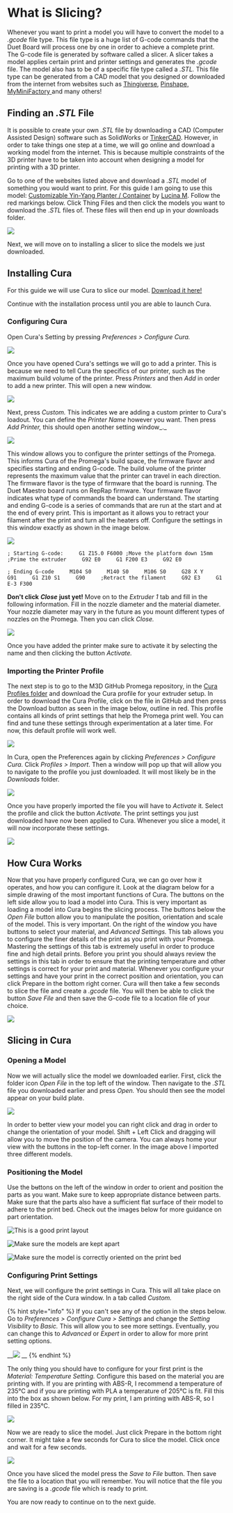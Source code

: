 # What is Slicing?

Whenever you want to print a model you will have to convert the model to a _.gcode_ file type. This file type is a huge list of G-code commands that the Duet Board will process one by one in order to achieve a complete print. The G-code file is generated by software called a slicer. A slicer takes a model applies certain print and printer settings and generates the _.gcode_ file. The model also has to be of a specific file type called a _.STL._ This file type can be generated from a CAD model that you designed or downloaded from the internet from websites such as [Thingiverse](https://www.thingiverse.com/), [Pinshape,](https://pinshape.com/) [MyMiniFactory ](https://www.myminifactory.com/)and many others!

## Finding an _.STL_ File

It is possible to create your own _.STL_ file by downloading a CAD \(Computer Assisted Design\) software such as SolidWorks or [TinkerCAD](https://www.tinkercad.com/). However, in order to take things one step at a time, we will go online and download a working model from the internet. This is because multiple constraints of the 3D printer have to be taken into account when designing a model for printing with a 3D printer.

Go to one of the websites listed above and download a _.STL_ model of something you would want to print. For this guide I am going to use this model: [Customizable Yin-Yang Planter / Container](https://www.thingiverse.com/thing:2531208) by [Lucina M](https://www.thingiverse.com/Lucina/about). Follow the red markings below. Click Thing Files and then click the models you want to download the ._STL_ files of. These files will then end up in your downloads folder.

![](../.gitbook/assets/howtothingiverse.png)

Next, we will move on to installing a slicer to slice the models we just downloaded.

## Installing Cura

For this guide we will use Cura to slice our model. [Download it here!](https://ultimaker.com/en/products/ultimaker-cura-software)

Continue with the installation process until you are able to launch Cura.

### Configuring Cura

Open Cura's Setting by pressing _Preferences &gt; Configure Cura._

![](../.gitbook/assets/configuringcura.jpg)

Once you have opened Cura's settings we will go to add a printer. This is because we need to tell Cura the specifics of our printer, such as the maximum build volume of the printer. Press _Printers_ and then _Add_ in order to add a new printer. This will open a new window.

![](../.gitbook/assets/configuringcura2.jpg)

Next, press _Custom._ This indicates we are adding a custom printer to Cura's loadout. You can define the _Printer Name_ however you want. Then press _Add Printer,_ this should open another setting window_._

![](../.gitbook/assets/configuringcura3.jpg)

This window allows you to configure the printer settings of the Promega. This informs Cura of the Promega's build space, the firmware flavor and specifies starting and ending G-code. The build volume of the printer represents the maximum value that the printer can travel in each direction. The firmware flavor is the type of firmware that the board is running. The Duet Maestro board runs on RepRap firmware. Your firmware flavor indicates what type of commands the board can understand. The starting and ending G-code is a series of commands that are run at the start and at the end of every print. This is important as it allows you to retract your filament after the print and turn all the heaters off. Configure the settings in this window exactly as shown in the image below.

![](../.gitbook/assets/curamachinesettings%20%282%29.jpg)

`; Starting G-code:    
G1 Z15.0 F6000 ;Move the platform down 15mm    
;Prime the extruder    
G92 E0    
G1 F200 E3    
G92 E0`

`; Ending G-code    
M104 S0    
M140 S0    
M106 S0    
G28 X Y    
G91    
G1 Z10 S1    
G90    
;Retract the filament    
G92 E3    
G1 E-3 F300`

**Don't click** _**Close**_ **just yet!** Move on to the _Extruder 1_ tab and fill in the following information. Fill in the nozzle diameter and the material diameter. Your nozzle diameter may vary in the future as you mount different types of nozzles on the Promega. Then you can click _Close._

![](../.gitbook/assets/curamachinesettings_extruder%20%281%29.jpg)

Once you have added the printer make sure to activate it by selecting the name and then clicking the button _Activate._

### Importing the Printer Profile

The next step is to go to the M3D GitHub Promega repository, in the [Cura Profiles folder](https://github.com/PrintM3D/Promega/tree/devel/Cura%20Profiles) and download the Cura profile for your extruder setup. In order to download the Cura Profile, click on the file in GitHub and then press the Download button as seen in the image below, outline in red. This profile contains all kinds of print settings that help the Promega print well. You can find and tune these settings through experimentation at a later time. For now, this default profile will work well.

![](../.gitbook/assets/downloadingcuraprofile.png)

In Cura, open the Preferences again by clicking _Preferences &gt; Configure Cura._ Click _Profiles &gt; Import_. Then a window will pop up that will allow you to navigate to the profile you just downloaded. It will most likely be in the _Downloads_ folder.

![](../.gitbook/assets/importingcuraprofile.png)

Once you have properly imported the file you will have to _Activate_ it. Select the profile and click the button _Activate._ The print settings you just downloaded have now been applied to Cura. Whenever you slice a model, it will now incorporate these settings.

![](../.gitbook/assets/activatingcuraprofile.png)

## How Cura Works

Now that you have properly configured Cura, we can go over how it operates, and how you can configure it. Look at the diagram below for a simple drawing of the most important functions of Cura. The buttons on the left side allow you to load a model into Cura. This is very important as loading a model into Cura begins the slicing process. The buttons below the _Open File_ button allow you to manipulate the position, orientation and scale of the model. This is very important. On the right of the window you have buttons to select your material, and _Advanced Settings._ This tab allows you to configure the finer details of the print as you print with your Promega. Mastering the settings of this tab is extremely useful in order to produce fine and high detail prints. Before you print you should always review the settings in this tab in order to ensure that the printing temperature and other settings is correct for your print and material. Whenever you configure your settings and have your print in the correct position and orientation, you can click Prepare in the bottom right corner. Cura will then take a few seconds to slice the file and create a _.gcode_ file. You will then be able to click the button _Save File_ and then save the G-code file to a location file of your choice.

![](../.gitbook/assets/curaguide.png)

## Slicing in Cura

### Opening a Model

Now we will actually slice the model we downloaded earlier. First, click the folder icon _Open File_ in the top left of the window. Then navigate to the _.STL_ file you downloaded earlier and press _Open._ You should then see the model appear on your build plate.

![](../.gitbook/assets/curahasamodel.png)

In order to better view your model you can right click and drag in order to change the orientation of your model. Shift + Left Click and dragging will allow you to move the position of the camera. You can always home your view with the buttons in the top-left corner. In the image above I imported three different models.

### Positioning the Model

Use the b~~u~~ttons on the left of the window in order to orient and position the parts as you want. Make sure to keep appropriate distance between parts. Make sure that the parts also have a sufficient flat surface of their model to adhere to the print bed. Check out the images below for more guidance on part orientation.

![This is a good print layout](../.gitbook/assets/movingmodelsaround.png)

![Make sure the models are kept apart](../.gitbook/assets/dontcurathisway1.png)

![Make sure the model is correctly oriented on the print bed](../.gitbook/assets/dontcurathisway2.png)

### Configuring Print Settings

Next, we will configure the print settings in Cura. This will all take place on the right side of the Cura window. In a tab called _Custom._

{% hint style="info" %}
If you can't see any of the option in the steps below. Go to _Preferences &gt; Configure Cura &gt; Settings_ and change the _Setting Visibility_ to _Basic._ This will allow you to see more settings. Eventually, you can change this to _Advanced_ or _Expert_ in order to allow for more print setting options.

\_\_![](../.gitbook/assets/settingvisibility.png) \_\_
{% endhint %}

The only thing you should have to configure for your first print is the _Material: Temperature Setting._ Configure this based on the material you are printing with. If you are printing with ABS-R, I recommend a temperature of 235°C and if you are printing with PLA a temperature of 205°C is fit. Fill this into the box as shown below. For my print, I am printing with ABS-R, so I filled in 235°C.

![](../.gitbook/assets/settingcuratemperature.png)

Now we are ready to slice the model. Just click Prepare in the bottom right corner. It might take a few seconds for Cura to slice the model. Click once and wait for a few seconds.

![](../.gitbook/assets/slicingincura.png)

Once you have sliced the model press the _Save to File_ button. Then save the file to a location that you will remember. You will notice that the file you are saving is a _.gcode_ file which is ready to print.

You are now ready to continue on to the next guide.

